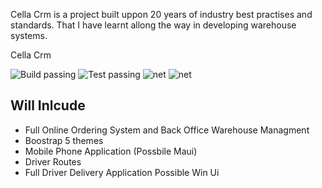 
Cella Crm is a project built uppon 20 years of industry best practises and standards.
That I have learnt allong the way in developing warehouse systems.

Cella Crm

![Build passing](https://github.com/davidbuckleyni/Cella/actions/workflows/Build.yml/badge.svg)
![Test passing](https://github.com/davidbuckleyni/Cella/actions/workflows/Tests.yml/badge.svg)
![net](https://img.shields.io/badge/dotnet-5-blue)
![net](https://img.shields.io/badge/c-sharp-green)




## Will Inlcude

* Full Online Ordering System and Back Office Warehouse Managment
* Boostrap 5 themes
* Mobile Phone Application (Possbile Maui)
* Driver Routes
* Full Driver Delivery Application Possible Win Ui

